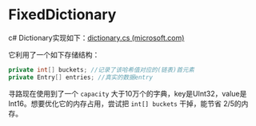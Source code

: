 # FixedDictionary

c# Dictionary实现如下：[dictionary.cs (microsoft.com)](https://referencesource.microsoft.com/#mscorlib/system/collections/generic/dictionary.cs,d3599058f8d79be0)

它利用了一个如下存储结构：

```c#
private int[] buckets; //记录了该哈希值对应的(链表)首元素
private Entry[] entries; //真实的数据entry
```



寻路现在使用到了一个 `capacity` 大于10万个的字典，key是UInt32，value是Int16。想要优化它的内存占用，尝试把 `int[] buckets` 干掉，能节省 2/5的内存。